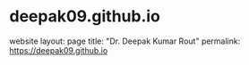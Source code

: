 # deepak09.github.io
website
layout: page
title: "Dr. Deepak Kumar Rout"
permalink: https://deepak09.github.io

